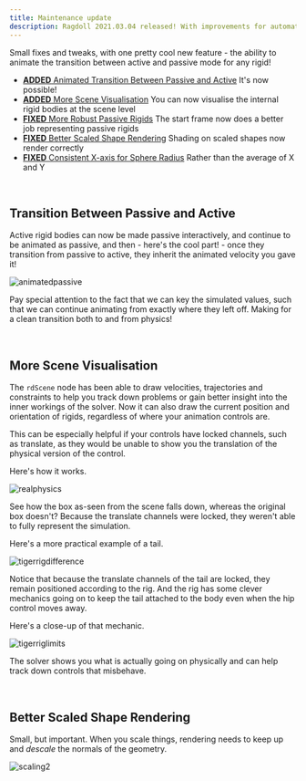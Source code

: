 ```yaml
---
title: Maintenance update
description: Ragdoll 2021.03.04 released! With improvements for automatic initial state and more.
---
```


Small fixes and tweaks, with one pretty cool new feature - the ability to animate the transition between active and passive mode for any rigid!

- [**ADDED** Animated Transition Between Passive and Active](#transition-between-active-and-passive) It's now possible!
- [**ADDED** More Scene Visualisation](#more-scene-visualisation) You can now visualise the internal rigid bodies at the scene level
- [**FIXED** More Robust Passive Rigids](#) The start frame now does a better job representing passive rigids
- [**FIXED** Better Scaled Shape Rendering](#better-scaled-shape-rendering) Shading on scaled shapes now render correctly
- [**FIXED** Consistent X-axis for Sphere Radius](#) Rather than the average of X and Y

<br>

## Transition Between Passive and Active

Active rigid bodies can now be made passive interactively, and continue to be animated as passive, and then - here's the cool part! - once they transition from passive to active, they inherit the animated velocity you gave it!

![animatedpassive](https://user-images.githubusercontent.com/2152766/109984568-ce9d8f80-7cfb-11eb-9081-d52e3356c396.gif)

Pay special attention to the fact that we can key the simulated values, such that we can continue animating from exactly where they left off. Making for a clean transition both to and from physics!

<br>

## More Scene Visualisation

The `rdScene` node has been able to draw velocities, trajectories and constraints to help you track down problems or gain better insight into the inner workings of the solver. Now it can also draw the current position and orientation of rigids, regardless of where your animation controls are.

This can be especially helpful if your controls have locked channels, such as translate, as they would be unable to show you the translation of the physical version of the control.

Here's how it works.

![realphysics](https://user-images.githubusercontent.com/2152766/109979003-584a5e80-7cf6-11eb-9e1c-d1dde2f3d3a6.gif)

See how the box as-seen from the scene falls down, whereas the original box doesn't? Because the translate channels were locked, they weren't able to fully represent the simulation.

Here's a more practical example of a tail.

![tigerrigdifference](https://user-images.githubusercontent.com/2152766/109979935-559c3900-7cf7-11eb-8bdb-17fac60f682d.gif)

Notice that because the translate channels of the tail are locked, they remain positioned according to the rig. And the rig has some clever mechanics going on to keep the tail attached to the body even when the hip control moves away.

Here's a close-up of that mechanic.

![tigerriglimits](https://user-images.githubusercontent.com/2152766/109979983-5c2ab080-7cf7-11eb-832f-3c2bc4a63e65.gif)

The solver shows you what is actually going on physically and can help track down controls that misbehave.

<br>

## Better Scaled Shape Rendering

Small, but important. When you scale things, rendering needs to keep up and *descale* the normals of the geometry.

![scaling2](https://user-images.githubusercontent.com/2152766/109985543-c6921f80-7cfc-11eb-851a-0f66bfdf3ba9.gif)
